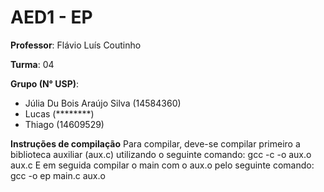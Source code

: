# AED1 - EP
**Professor**: Flávio Luís Coutinho

**Turma**: 04

**Grupo (N° USP)**:
- Júlia Du Bois Araújo Silva (14584360)
- Lucas (********)
- Thiago (14609529)

**Instruções de compilação**
Para compilar, deve-se compilar primeiro a biblioteca auxiliar (aux.c) utilizando o seguinte comando:
gcc -c -o aux.o aux.c
E em seguida compilar o main com o aux.o pelo seguinte comando:
gcc -o ep main.c aux.o
